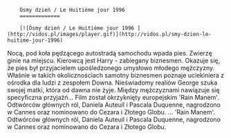 
        Ósmy dzień / Le Huitième jour 1996 
        =============
        
        [![Ósmy dzień / Le Huitième jour 1996 ](http://vidos.pl/images/player.gif)](http://vidos.pl/smy-dzien-le-huitime-jour-1996)
        
        
 Nocą, pod koła pędzącego autostradą samochodu wpada pies. Zwierzę ginie na miejscu. Kierowcą jest Harry - zabiegany biznesmen. Okazuje się, że pies był przyjacielem upośledzonego umysłowo młodego mężczyzny. Właśnie w takich okolicznościach samotny biznesmen poznaje uciekiniera z ośrodka dla ludzi z zespołem Downa. Nieświadomy realiów George szuka swojej matki, która od dawna nie żyje. Między mężczyznami nawiązuje się specyficzna przyjaźń... Film został okrzyknięty europejskim 'Rain Manem'. Odtwórców głównych ról, Daniela Auteuil i Pascala Duquenne, nagrodzono w Cannes oraz nominowano do Cezara i Złotego Globu.   ... 'Rain Manem'. Odtwórców głównych ról, Daniela Auteuil i Pascala Duquenne, nagrodzono w Cannes oraz nominowano do Cezara i Złotego Globu.
    